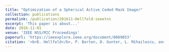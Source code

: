 ```yaml
---
title: "Optimization of a Spherical Active Coded Mask Imager"
collection: publications
permalink: /publication/201611-Hellfeld-ieeetns
excerpt: 'This paper is about...'
date: 2016-11-01
venue: 'IEEE NSS/MIC Proceedings'
paperurl: 'https://ieeexplore.ieee.org/document/8069853'
citation: '<b>D. Hellfeld</b>, P. Barton, D. Gunter, L. Mihailescu, and K. Vetter, &quot;Optimization of a Spherical Active Coded Mask Imager&quot;, <i>in Proc. IEEE NSS-MIC</i>, Strasbourg, France, Nov. 2016.'
---
```


